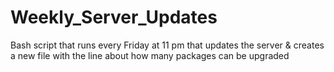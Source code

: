 # Weekly_Server_Updates
Bash script that runs every Friday at 11 pm that updates the server &amp; creates a new file with the line about how many packages can be upgraded 
